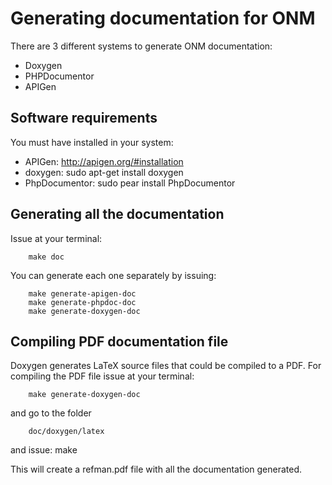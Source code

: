 Generating documentation for ONM
================================
There are 3 different systems to generate ONM documentation:

- Doxygen
- PHPDocumentor
- APIGen

Software requirements
---------------------
You must have installed in your system:

* APIGen: http://apigen.org/#installation
* doxygen: sudo apt-get install doxygen
* PhpDocumentor: sudo pear install PhpDocumentor

Generating all the documentation
--------------------------------

Issue at your terminal:

        make doc

You can generate each one separately by issuing:

        make generate-apigen-doc
        make generate-phpdoc-doc
        make generate-doxygen-doc

Compiling PDF documentation file
--------------------------------
Doxygen generates LaTeX source files that could be compiled to a PDF.
For compiling the PDF file issue at your terminal:

        make generate-doxygen-doc

and go to the folder

        doc/doxygen/latex
and issue:
        make

This will create a refman.pdf file with all the documentation generated.
